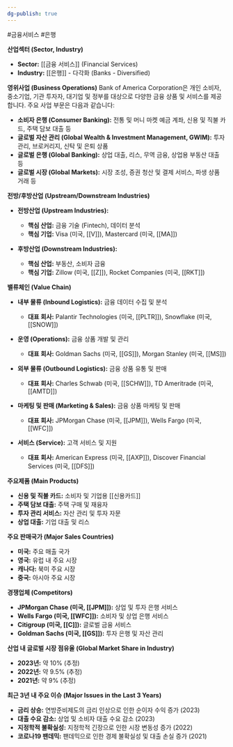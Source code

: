 ```yaml
---
dg-publish: true
---
```

#금융서비스 #은행 

**산업섹터 (Sector, Industry)**

- **Sector:** [[금융 서비스]] (Financial Services)
- **Industry:** [[은행]] - 다각화 (Banks - Diversified)

**영위사업 (Business Operations)** Bank of America Corporation은 개인 소비자, 중소기업, 기관 투자자, 대기업 및 정부를 대상으로 다양한 금융 상품 및 서비스를 제공합니다. 주요 사업 부문은 다음과 같습니다:

- **소비자 은행 (Consumer Banking):** 전통 및 머니 마켓 예금 계좌, 신용 및 직불 카드, 주택 담보 대출 등
- **글로벌 자산 관리 (Global Wealth & Investment Management, GWIM):** 투자 관리, 브로커리지, 신탁 및 은퇴 상품
- **글로벌 은행 (Global Banking):** 상업 대출, 리스, 무역 금융, 상업용 부동산 대출 등
- **글로벌 시장 (Global Markets):** 시장 조성, 증권 청산 및 결제 서비스, 파생 상품 거래 등

**전방/후방산업 (Upstream/Downstream Industries)**

- **전방산업 (Upstream Industries):**
    - **핵심 산업:** 금융 기술 (Fintech), 데이터 분석
    - **핵심 기업:** Visa (미국, [[V]]), Mastercard (미국, [[MA]])
      
- **후방산업 (Downstream Industries):**
    - **핵심 산업:** 부동산, 소비자 금융
    - **핵심 기업:** Zillow (미국, [[Z]]), Rocket Companies (미국, [[RKT]])

**밸류체인 (Value Chain)**

- **내부 물류 (Inbound Logistics):** 금융 데이터 수집 및 분석
    - **대표 회사:** Palantir Technologies (미국, [[PLTR]]), Snowflake (미국, [[SNOW]])
      
- **운영 (Operations):** 금융 상품 개발 및 관리
    - **대표 회사:** Goldman Sachs (미국, [[GS]]), Morgan Stanley (미국, [[MS]])
      
- **외부 물류 (Outbound Logistics):** 금융 상품 유통 및 판매
    - **대표 회사:** Charles Schwab (미국, [[SCHW]]), TD Ameritrade (미국, [[AMTD]])
      
- **마케팅 및 판매 (Marketing & Sales):** 금융 상품 마케팅 및 판매
    - **대표 회사:** JPMorgan Chase (미국, [[JPM]]), Wells Fargo (미국, [[WFC]])
      
- **서비스 (Service):** 고객 서비스 및 지원
    - **대표 회사:** American Express (미국, [[AXP]]), Discover Financial Services (미국, [[DFS]])

**주요제품 (Main Products)**

- **신용 및 직불 카드:** 소비자 및 기업용 [[신용카드]]
- **주택 담보 대출:** 주택 구매 및 재융자
- **투자 관리 서비스:** 자산 관리 및 투자 자문
- **상업 대출:** 기업 대출 및 리스

**주요 판매국가 (Major Sales Countries)**

- **미국:** 주요 매출 국가
- **영국:** 유럽 내 주요 시장
- **캐나다:** 북미 주요 시장
- **중국:** 아시아 주요 시장

**경쟁업체 (Competitors)**

- **JPMorgan Chase (미국, [[JPM]]):** 상업 및 투자 은행 서비스
- **Wells Fargo (미국, [[WFC]]):** 소비자 및 상업 은행 서비스
- **Citigroup (미국, [[C]]):** 글로벌 금융 서비스
- **Goldman Sachs (미국, [[GS]]):** 투자 은행 및 자산 관리

**산업 내 글로벌 시장 점유율 (Global Market Share in Industry)**

- **2023년:** 약 10% (추정)
- **2022년:** 약 9.5% (추정)
- **2021년:** 약 9% (추정)

**최근 3년 내 주요 이슈 (Major Issues in the Last 3 Years)**

- **금리 상승:** 연방준비제도의 금리 인상으로 인한 순이자 수익 증가 (2023)
- **대출 수요 감소:** 상업 및 소비자 대출 수요 감소 (2023)
- **지정학적 불확실성:** 지정학적 긴장으로 인한 시장 변동성 증가 (2022)
- **코로나19 팬데믹:** 팬데믹으로 인한 경제 불확실성 및 대출 손실 증가 (2021)